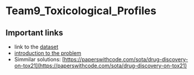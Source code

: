 # Team9_Toxicological_Profiles
## Important links
* link to the [dataset](https://drive.google.com/drive/folders/195KAyBS80Qdu5-uTHUWGVScDd4S7jBmM)
* [introduction to the problem](https://docs.google.com/presentation/d/1WYebbOqxnCUWdD_irGYNAFhBpz03HkJezKHb4039Ud0/edit#slide=id.g357624754e3_0_69)
* Simmilar solutions: [https://paperswithcode.com/sota/drug-discovery-on-tox21](https://paperswithcode.com/sota/drug-discovery-on-tox21)

